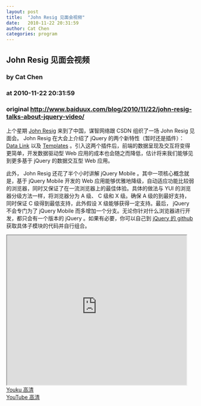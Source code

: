 ```yaml
---
layout: post
title:  "John Resig 见面会视频"
date:   2010-11-22 20:31:59
author: Cat Chen
categories: program
---
```


## John Resig 见面会视频
### by Cat Chen
### at 2010-11-22 20:31:59
### original <http://www.baiduux.com/blog/2010/11/22/john-resig-talks-about-jquery-video/>

<p>上个星期 <a href="http://ejohn.org/">John Resig</a> 来到了中国，谋智网络跟 CSDN 组织了一场 John Resig 见面会。 John Resig 在大会上介绍了 jQuery 的两个新特性（暂时还是插件）： <a href="http://api.jquery.com/category/plugins/data-link/">Data Link</a> 以及 <a href="http://api.jquery.com/category/plugins/templates/">Templates</a> 。引入这两个插件后，前端的数据呈现及交互将变得更简单，开发数据驱动型 Web 应用的成本也会随之而降低，估计将来我们能够见到更多基于 jQuery 的数据交互型 Web 应用。</p>
<p>此外， John Resig 还花了半个小时讲解 jQuery Mobile 。其中一项核心概念就是，基于 jQuery Mobile 开发的 Web 应用能够优雅地降级，自动适应功能比较弱的浏览器，同时又保证了在一流浏览器上的最佳体验。具体的做法与 YUI 的浏览器分级方法一样，将浏览器分为 A 级、 C 级和 X 级。确保 A 级的到最好支持，同时保证 C 级得到最低支持，此外假设 X 级能够获得一定支持。最后， jQuery 不会专门为了 jQuery Mobile 而多增加一个分支。无论你针对什么浏览器进行开发，都只会有一个版本的 jQuery 。如果有必要，你可以自己到 <a href="https://github.com/jquery/jquery">jQuery 的 github</a> 获取具体子模块的代码并自行组合。</p>
<p><iframe src="http://reader.googleusercontent.com/reader/embediframe?src=http://player.youku.com/player.php/sid/XMjI0NDExMTI4/v.swf&amp;width=480&amp;height=400" width="480" height="400"></iframe><br><a href="http://v.youku.com/v_show/id_XMjI0NDExMTI4.html">Youku 高清</a><br><a href="http://www.youtube.com/view_play_list?p=2EF78F44037FFFAC">YouTube 高清</a></p>